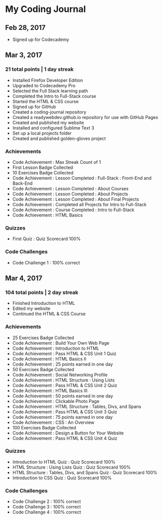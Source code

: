 # My Coding Journal

## Feb 28, 2017

- Signed up for Codecademy

## Mar 3, 2017
### 21 total points | 1 day streak

- Installed Firefox Developer Edition
- Upgraded to Codecademy Pro
- Selected the Full Stack learning path
- Completed the Intro to Full-Stack course
- Started the HTML & CSS course
- Signed up for GitHub
- Created a coding-journal repository
- Created a readywebdev.github.io repository for use with GitHub Pages
- Created and published my website
- Installed and configured Sublime Text 3
- Set up a local projects folder
- Created and published golden-gloves project

### Achievements
- Code Achievement : Max Streak Count of 1
- First Lesson Badge Collected
- 10 Exercises Badge Collected
- Code Achievement : Lesson Completed : Full-Stack : Front-End and Back-End
- Code Achievement : Lesson Completed : About Courses
- Code Achievement : Lesson Completed : About Projects
- Code Achievement : Lesson Completed : About Final Projects
- Code Achievement : Completed all Projects for Intro to Full-Stack
- Code Achievement : Course Completed : Intro to Full-Stack
- Code Achievement : HTML Basics

### Quizzes

- First Quiz : Quiz Scorecard 100%

### Code Challenges

- Code Challenge 1 : 100% correct

## Mar 4, 2017
### 104 total points | 2 day streak

- Finished Introduction to HTML
- Edited my website
- Continued the HTML & CSS Course

### Achievements

- 25 Exercises Badge Collected 
- Code Achievement : Build Your Own Web Page
- Code Achievement : Introduction to HTML
- Code Achievement : Pass HTML & CSS Unit 1 Quiz
- Code Achievement : HTML Basics II
- Code Achievement : 25 points earned in one day
- 50 Exercises Badge Collected
- Code Achievement : Social Networking Profile
- Code Achievement : HTML Structure : Using Lists
- Code Achievement : Pass HTML & CSS Unit 2 Quiz
- Code Achievement : HTML Basics III
- Code Achievement : 50 points earned in one day
- Code Achievement : Clickable Photo Page
- Code Achievement : HTML Structure : Tables, Divs, and Spans
- Code Achievement : Pass HTML & CSS Unit 3 Quiz
- Code Achievement : 75 points earned in one day
- Code Achievement : CSS : An Overview
- 100 Exercises Badge Collected
- Code Achievement : Design a Button for Your Website
- Code Achievement : Pass HTML & CSS Unit 4 Quiz

### Quizzes

- Introduction to HTML Quiz : Quiz Scorecard 100%
- HTML Structure : Using Lists Quiz : Quiz Scorecard 100%
- HTML Structure : Tables, Divs, and Spans Quiz : Quiz Scorecard 100%
- Introduction to CSS Quiz : Quiz Scorecard 100%

### Code Challenges

- Code Challenge 2 : 100% correct
- Code Challenge 3 : 100% correct
- Code Challenge 4 : 100% correct
